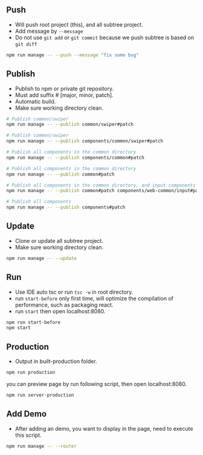 ## Push

- Will push root project (this), and all subtree project.
- Add message by `--message`
- Do not use `git add` or `git commit` because we push subtree is based on `git diff`

```bash
npm run manage -- --push --message "fix some bug"
```

## Publish

- Publish to npm or private git repository.
- Must add suffix # [major, minor, patch].
- Automatic build.
- Make sure working directory clean.

```bash
# Publish common/swiper
npm run manage -- --publish common/swiper#patch
```

```bash
# Publish common/swiper
npm run manage -- --publish components/common/swiper#patch
```

```bash
# Publish all components in the common directory
npm run manage -- --publish components/common#patch
```

```bash
# Publish all components in the common directory
npm run manage -- --publish common#patch
```

```bash
# Publish all components in the common directory, and input components under web-common directory
npm run manage -- --publish common#patch components/web-common/input#patch
```

```bash
# Publish all components
npm run manage -- --publish components#patch
```

## Update

- Clone or update all subtree project.
- Make sure working directory clean.

```bash
npm run manage -- --update
```

## Run

- Use IDE auto tsc or run `tsc -w` in root directory.
- run `start-before` only first time, will optimize the compilation of performance, such as packaging react.
- run `start` then open localhost:8080.

```bash
npm run start-before
npm start
```

## Production

- Output in built-production folder.

```bash
npm run production
```

you can preview page by run following script, then open localhost:8080.

```bash
npm run server-production
```

## Add Demo

- After adding an demo, you want to display in the page, need to execute this script.

```bash
npm run manage -- --router
```